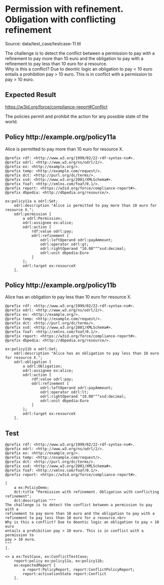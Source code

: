 # Permission with refinement. Obligation with conflicting refinement
Source: data/test_case/testcase-11.ttl

 The challenge is to detect the conflict between a permission to pay with a refinement to pay more than 10 euro and the obligation to pay with a refinement to pay less than 10 euro for a resource.<br> Why is this a conflict? Due to deontic logic an obligation to pay < 10 euro entails a prohibition pay > 10 euro. This is in conflict with a permission to pay > 10 euro. 


## Expected Result 

https://w3id.org/force/compliance-report#Conflict

The policies permit and prohibit the action for any possible state of the world.

<h2>Policy <span>http://example.org/policy11a</span></h2>

Alice is permitted to pay more than 10 euro for resource X.

```
@prefix rdf: <http://www.w3.org/1999/02/22-rdf-syntax-ns#>.
@prefix odrl: <http://www.w3.org/ns/odrl/2/>.
@prefix ex: <http://example.org/>.
@prefix temp: <http://example.com/request/>.
@prefix dct: <http://purl.org/dc/terms/>.
@prefix xsd: <http://www.w3.org/2001/XMLSchema#>.
@prefix foaf: <http://xmlns.com/foaf/0.1/>.
@prefix report: <https://w3id.org/force/compliance-report#>.
@prefix dbpedia: <http://dbpedia.org/resource/>.

ex:policy11a a odrl:Set;
    odrl:description "Alice is permitted to pay more than 10 euro for resource X.";
    odrl:permission [
        a odrl:Permission;
        odrl:assignee ex:alice;
        odrl:action [ 
            rdf:value odrl:pay;
            odrl:refinement [
                odrl:leftOperand odrl:payAmmount;
                odrl:operator odrl:gt;
                odrl:rightOperand "10.00"^^xsd:decimal;
                odrl:unit dbpedia:Euro
            ]
        ];
        odrl:target ex:resourceX
    ].
```

<h2>Policy <span>http://example.org/policy11b</span></h2>

Alice has an obligation to pay less than 10 euro for resource X.

```
@prefix rdf: <http://www.w3.org/1999/02/22-rdf-syntax-ns#>.
@prefix odrl: <http://www.w3.org/ns/odrl/2/>.
@prefix ex: <http://example.org/>.
@prefix temp: <http://example.com/request/>.
@prefix dct: <http://purl.org/dc/terms/>.
@prefix xsd: <http://www.w3.org/2001/XMLSchema#>.
@prefix foaf: <http://xmlns.com/foaf/0.1/>.
@prefix report: <https://w3id.org/force/compliance-report#>.
@prefix dbpedia: <http://dbpedia.org/resource/>.

ex:policy11b a odrl:Set;
    odrl:description "Alice has an obligation to pay less than 10 euro for resource X.";
    odrl:obligation [
        a odrl:Obligation;
        odrl:assignee ex:alice;
        odrl:action [ 
            rdf:value odrl:pay;
            odrl:refinement [
                odrl:leftOperand odrl:payAmmount;
                odrl:operator odrl:lt;
                odrl:rightOperand "10.00"^^xsd:decimal;
                odrl:unit dbpedia:Euro
            ]
        ];
        odrl:target ex:resourceX
    ].
```

## Test

```
@prefix rdf: <http://www.w3.org/1999/02/22-rdf-syntax-ns#>.
@prefix odrl: <http://www.w3.org/ns/odrl/2/>.
@prefix ex: <http://example.org/>.
@prefix temp: <http://example.com/request/>.
@prefix dct: <http://purl.org/dc/terms/>.
@prefix xsd: <http://www.w3.org/2001/XMLSchema#>.
@prefix foaf: <http://xmlns.com/foaf/0.1/>.
@prefix report: <https://w3id.org/force/compliance-report#>.

[
    a ex:PolicyDemo;
    dct:title "Permission with refinement. Obligation with conflicting refinement";
    dct:description """
The challenge is to detect the conflict between a permission to pay with a
refinement to pay more than 10 euro and the obligation to pay with a 
refinement to pay less than 10 euro for a resource.<br>
Why is this a conflict? Due to deontic logic an obligation to pay < 10 euro
entails a prohibition pay > 10 euro. This is in conflict with a permission to
pay > 10 euro.
"""
].

<> a ex:TestCase, ex:ConflictTestCase;
    report:policy ex:policy11a, ex:policy11b;
    ex:expectedReport [
        a report:PolicyReport, report:ConflictPolicyReport;
        report:activationState report:Conflict
    ].

```
